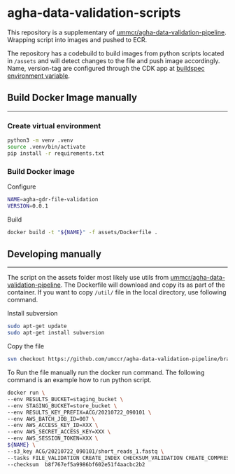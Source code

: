 # agha-data-validation-scripts


This repository is a supplementary of [ummcr/agha-data-validation-pipeline](https://github.com/umccr/agha-data-validation-pipeline).
Wrapping script into images and pushed to ECR.

The repository has a codebuild to build images from python scripts located in `/assets` and will detect changes to the 
file and push image accordingly. Name, version-tag are configured through the CDK app at [buildspec environment variable](/stacks/codebuild_stack.py#L45).

## Build Docker Image manually
___

### Create virtual environment
```bash
python3 -m venv .venv
source .venv/bin/activate
pip install -r requirements.txt
```

### Build Docker image
Configure
```bash
NAME=agha-gdr-file-validation
VERSION=0.0.1
```

Build
```bash
docker build -t "${NAME}" -f assets/Dockerfile .
```
## Developing manually
___

The script on the assets folder most likely use utils from [ummcr/agha-data-validation-pipeline](https://github.com/umccr/agha-data-validation-pipeline/tree/dev/lambdas/layers/util).
The Dockerfile will download and copy its as part of the container. If you want to copy `/util/` file in the local directory, use following command.

Install subversion
```bash
sudo apt-get update
sudo apt-get install subversion
```

Copy the file
```bash
svn checkout https://github.com/umccr/agha-data-validation-pipeline/branches/dev/lambdas/layers/util
```

To Run the file manually run the docker run command. 
The following command is an example how to run python script.
```bash
docker run \
--env RESULTS_BUCKET=staging_bucket \
--env STAGING_BUCKET=store_bucket \
--env RESULTS_KEY_PREFIX=ACG/20210722_090101 \
--env AWS_BATCH_JOB_ID=007 \
--env AWS_ACCESS_KEY_ID=XXX \
--env AWS_SECRET_ACCESS_KEY=XXX \
--env AWS_SESSION_TOKEN=XXX \
${NAME} \
--s3_key ACG/20210722_090101/short_reads_1.fastq \
--tasks FILE_VALIDATION CREATE_INDEX CHECKSUM_VALIDATION CREATE_COMPRESS \
--checksum 	b8f767ef5a9986bf602e51f4aacbc2b2

```
